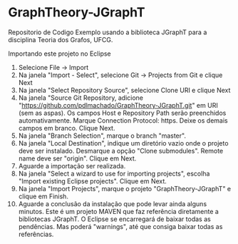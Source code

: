 # GraphTheory-JGraphT
Repositorio de Codigo Exemplo usando a biblioteca JGraphT para a disciplina Teoria dos Grafos, UFCG.

Importando este projeto no Eclipse

1. Selecione File -> Import
2. Na janela "Import - Select", selecione Git -> Projects from Git e clique Next
3. Na janela "Select Repository Source", selecione Clone URI e clique Next
4. Na janela "Source Git Repository, adicione 
   "https://github.com/pdlmachado/GraphTheory-JGraphT.git" em URI (sem as aspas). Os campos Host e Repository Path 
   serão preenchidos automativamente. Marque Connection Protocol: https. Deixe os demais campos em branco. Clique Next.
5. Na janela "Branch Selection", marque o branch "master".
6. Na janela "Local Destination", indique um diretório vazio onde o projeto deve ser instalado. 
   Desmarque a opção "Clone submodules". Remote name deve ser "origin". Clique em Next.
7. Aguarde a importação ser realizada.
8. Na janela "Select a wizard to use for importing projects", escolha "Import existing Eclipse projects". Clique em Next.
9. Na janela "Import Projects", marque o projeto "GraphTheory-JGraphT" e clique em Finish.
10. Aguarde a conclusão da instalação que pode levar ainda alguns minutos. Este é um projeto MAVEN que faz 
   referência diretamente a bibliotecas JGraphT. O Eclipse se encarregará de baixar todas as pendências. 
   Mas poderá "warnings", até que consiga baixar todas as referências. 



